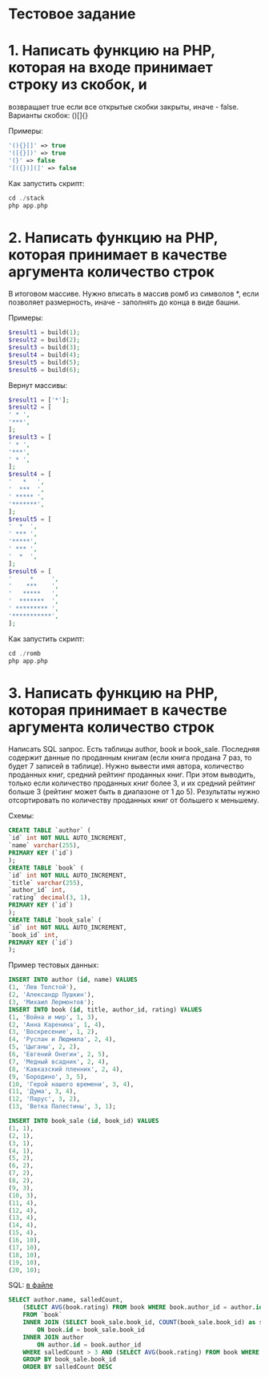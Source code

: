 Тестовое задание
=====

# 1. Написать функцию на PHP, которая на входе принимает строку из скобок, и
возвращает true если все открытые скобки закрыты, иначе - false. Варианты скобок: ()[]{}  

Примеры:
```php
'(){}[]' => true
'([{}])' => true
'(}' => false
'[({})](]' => false
```

Как запустить скрипт:
```php
cd ./stack
php app.php
```

# 2. Написать функцию на PHP, которая принимает в качестве аргумента количество строк
В итоговом массиве. Нужно вписать в массив ромб из символов *, если позволяет
размерность, иначе - заполнять до конца в виде башни.  

Примеры:
```php
$result1 = build(1);
$result2 = build(2);
$result3 = build(3);
$result4 = build(4);
$result5 = build(5);
$result6 = build(6);
```
Вернут массивы:
```php
$result1 = ['*'];
$result2 = [
' * ',
'***',
];
$result3 = [
' * ',
'***',
' * ',
];
$result4 = [
'   *   ',
'  ***  ',
' ***** ',
'*******',
];
$result5 = [
'  *  ',
' *** ',
'*****',
' *** ',
'  *  ',
];
$result6 = [
'     *     ',
'    ***    ',
'   *****   ',
'  *******  ',
' ********* ',
'***********',
];
```

Как запустить скрипт:
```php
cd ./romb
php app.php
```

# 3. Написать функцию на PHP, которая принимает в качестве аргумента количество строк
Написать SQL запрос. Есть таблицы author, book и book_sale. Последняя содержит
данные по проданным книгам (если книга продана 7 раз, то будет 7 записей в таблице).
Нужно вывести имя автора, количество проданных книг, средний рейтинг проданных
книг. При этом выводить, только если количество проданных книг более 3, и их средний
рейтинг больше 3 (рейтинг может быть в диапазоне от 1 до 5). Результаты нужно
отсортировать по количеству проданных книг от большего к меньшему.  

Схемы:
```sql
CREATE TABLE `author` (
`id` int NOT NULL AUTO_INCREMENT,
`name` varchar(255),
PRIMARY KEY (`id`)
);
CREATE TABLE `book` (
`id` int NOT NULL AUTO_INCREMENT,
`title` varchar(255),
`author_id` int,
`rating` decimal(3, 1),
PRIMARY KEY (`id`)
);
CREATE TABLE `book_sale` (
`id` int NOT NULL AUTO_INCREMENT,
`book_id` int,
PRIMARY KEY (`id`)
);
```

Пример тестовых данных:
```sql
INSERT INTO author (id, name) VALUES
(1, 'Лев Толстой'),
(2, 'Александр Пушкин'),
(3, 'Михаил Лермонтов');
INSERT INTO book (id, title, author_id, rating) VALUES
(1, 'Война и мир', 1, 3),
(2, 'Анна Каренина', 1, 4),
(3, 'Воскресение', 1, 2),
(4, 'Руслан и Людмила', 2, 4),
(5, 'Цыганы', 2, 2),
(6, 'Евгений Онегин', 2, 5),
(7, 'Медный всадник', 2, 4),
(8, 'Кавказский пленник', 2, 4),
(9, 'Бородино', 3, 5),
(10, 'Герой нашего времени', 3, 4),
(11, 'Дума', 3, 4),
(12, 'Парус', 3, 2),
(13, 'Ветка Палестины', 3, 1);

INSERT INTO book_sale (id, book_id) VALUES
(1, 1),
(2, 1),
(3, 1),
(4, 1),
(5, 2),
(6, 2),
(7, 2),
(8, 2),
(9, 3),
(10, 3),
(11, 4),
(12, 4),
(13, 4),
(14, 4),
(15, 4),
(16, 10),
(17, 10),
(18, 10),
(19, 10),
(20, 10);
```

SQL: [в файле](./sql/app.sql)
```sql
SELECT author.name, salledCount,
	(SELECT AVG(book.rating) FROM book WHERE book.author_id = author.id) AS avg_rating
	FROM `book`
	INNER JOIN (SELECT book_sale.book_id, COUNT(book_sale.book_id) as salledCount FROM book_sale GROUP BY book_sale.book_id) book_sale
    	ON book.id = book_sale.book_id
    INNER JOIN author
        ON author.id = book.author_id
    WHERE salledCount > 3 AND (SELECT AVG(book.rating) FROM book WHERE book.author_id = author.id) > 3
    GROUP BY book_sale.book_id
    ORDER BY salledCount DESC
```
